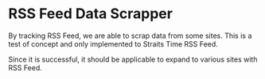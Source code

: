 # RSS Feed Data Scrapper
By tracking RSS Feed, we are able to scrap data from some sites.
This is a test of concept and only implemented to Straits Time RSS Feed.

Since it is successful, it should be applicable to expand to various sites with RSS Feed.
